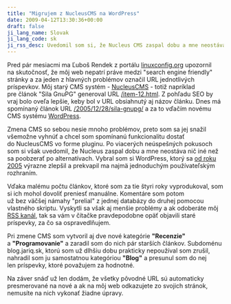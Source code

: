 ```yaml
---
title: "Migrujem z NucleusCMS na WordPress"
date: 2009-04-12T13:30:36+00:00
draft: false
ji_lang_name: Slovak
ji_lang_code: sk
ji_rss_desc: Uvedomil som si, že Nucleus CMS zaspal dobu a mne neostáva nič iné než sa poobzerať po alternatívach. Vybral som si WordPress, ktorý sa od roku 2005 výrazne zlepšil a prekvapil ma najmä jednoduchým používateľským rozhraním.
---
```


Pred pár mesiacmi ma Ľuboš Rendek z portálu [linuxconfig.org][1] upozornil na skutočnosť, že môj web nepatrí práve medzi "search engine friendly" stránky a za jeden z hlavných problémov označil URL jednotlivých príspevkov. 
Môj starý CMS systém - [NucleusCMS][2] - totiž napríklad pre článok "Sila GnuPG" generoval URL [/item-12.html][3]. 
Z pohľadu SEO by vraj bolo oveľa lepšie, keby bol v URL obsiahnutý aj názov článku. 
Dnes má spomínaný článok URL [/2005/12/28/sila-gnupg/][4] a za to vďačím novému CMS systému [WordPress][5].

Zmena CMS so sebou nesie mnoho problémov, preto som sa jej snažil všemožne vyhnúť a chcel som spomínanú funkcionalitu dostať do NucleusCMS vo forme pluginu. 
Po viacerých neúspešných pokusoch som si však uvedomil, že Nucleus zaspal dobu a mne neostáva nič iné než sa poobzerať po alternatívach. 
Vybral som si WordPress, ktorý sa [od roku 2005][6] výrazne zlepšil a prekvapil ma najmä jednoduchým používateľským rozhraním.

Vďaka malému počtu článkov, ktoré som za tie štyri roky vyprodukoval, som si ich mohol dovoliť preniesť manuálne. 
Komentáre som potom už bez väčšej námahy "prelial" z jednej databázy do druhej pomocou vlastného skriptu. 
Vyskytli sa však aj menšie problémy a ak odoberáte môj [RSS kanál][7], tak sa vám v čítačke pravdepodobne opäť objavili staré príspevky, za čo sa ospravedlňujem.

Pri zmene CMS som vytvoril aj dve nové kategórie **"Recenzie"** a **"Programovanie"** a zaradil som do nich pár starších článkov. 
Subdoménu blog.jariq.sk, ktorú som už dlhšiu dobu prakticky nepoužíval som zrušil, nahradil som ju samostatnou kategóriou **"Blog"** a presunul som do nej len príspevky, ktoré považujem za hodnotné.

Na záver snáď už len dodám, že všetky pôvodné URL sú automaticky presmerované na nové a ak na môj web odkazujete zo svojich stránok, nemusíte na nich vykonať žiadne úpravy.


[1]: https://linuxconfig.org/
[2]: http://www.nucleuscms.org
[3]: /item-12.html
[4]: /2005/12/28/sila-gnupg/
[5]: https://www.wordpress.org
[6]: /let-the-show-begin/
[7]: /feed/